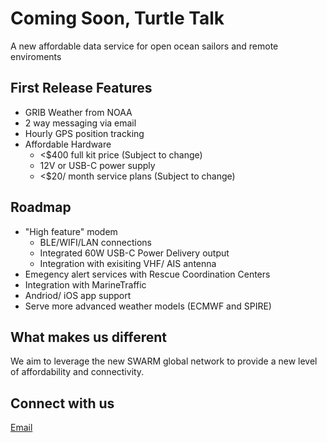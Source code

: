 # Coming Soon, Turtle Talk
A new affordable data service for open ocean sailors and remote enviroments
## First Release Features
- GRIB Weather from NOAA
- 2 way messaging via email
- Hourly GPS position tracking
- Affordable Hardware
    - <$400 full kit price (Subject to change)
    - 12V or USB-C power supply
    - <$20/ month service plans  (Subject to change)

## Roadmap
- "High feature" modem
    - BLE/WIFI/LAN connections
    - Integrated 60W USB-C Power Delivery output
    - Integration with exisiting VHF/ AIS antenna
- Emegency alert services with Rescue Coordination Centers
- Integration with MarineTraffic
- Andriod/ iOS app support
- Serve more advanced weather models (ECMWF and SPIRE) 

## What makes us different
We aim to leverage the new SWARM global network to provide a new level of affordability and connectivity.

## Connect with us
[Email](info@turtletalk.space)
